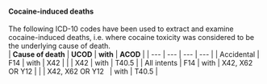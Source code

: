 #### Cocaine-induced deaths
The following ICD-10 codes have been used to extract and examine cocaine-induced deaths, i.e. where cocaine toxicity was considered to be the underlying cause of death.
<br>
| **Cause of death** | **UCOD** | **with** | **ACOD** |
| --- | --- | --- | --- |
| Accidental | F14 | with | X42 |
| | X42 | with | T40.5 |
| All intents | F14 | with |  X42, X62 OR Y12 |
| | X42, X62 OR Y12 &nbsp; | with | T40.5 |
